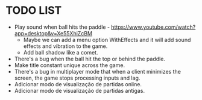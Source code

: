 # TODO LIST

* Play sound when ball hits the paddle - https://www.youtube.com/watch?app=desktop&v=Xe55XhiZcBM
    * Maybe we can add a menu option WithEffects and it will add sound effects and vibration to the game.
    * Add ball shadow like a comet.
* There's a bug when the ball hit the top or behind the paddle.
* Make title constant unique across the game.
* There's a bug in multiplayer mode that when a client minimizes the screen, the game stops processing inputs and lag.
* Adicionar modo de visualização de partidas online.
* Adicionar modo de visualização de partidas antigas.
